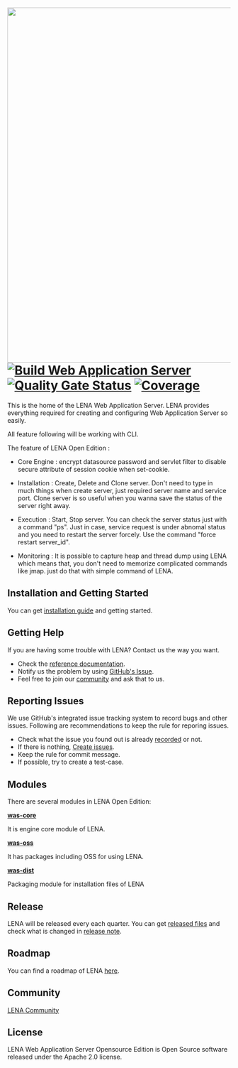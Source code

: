 

# <img src="docs/images/readme_lena_was_head.png" width="800"> [![Build Web Application Server](https://github.com/OpenLENA/lena-was/actions/workflows/push_build.yml/badge.svg)](https://github.com/OpenLENA/lena-was/actions/workflows/push_build.yml) [![Quality Gate Status](https://sonarcloud.io/api/project_badges/measure?project=OpenLENA_lena-was&metric=alert_status)](https://sonarcloud.io/dashboard?id=OpenLENA_lena-was) [![Coverage](https://sonarcloud.io/api/project_badges/measure?project=OpenLENA_lena-was&metric=coverage)](https://sonarcloud.io/dashboard?id=OpenLENA_lena-was)


This is the home of the LENA Web Application Server. 
LENA provides everything required for creating and configuring Web Application Server so easily.

All feature following will be working with CLI.

The feature of LENA Open Edition : 

+ Core Engine : encrypt datasource password and servlet filter to disable secure attribute of session cookie when set-cookie.

+ Installation : Create, Delete and Clone server. Don't need to type in much things when create server, just required server name and service port.
  Clone server is so useful when you wanna save the status of the server right away.
 
+ Execution : Start, Stop server. You can check the server status just with a command "ps". Just in case, service request is under abnomal status and you need to
              restart the server forcely. Use the command "force restart server_id". 

+ Monitoring : It is possible to capture heap and thread dump using LENA which means that, you don't need to memorize complicated commands like jmap.
               just do that with simple command of LENA.



## Installation and Getting Started
You can get [installation guide](https://github.com/OpenLENA/lena-was/wiki/Installation-Guide) and getting started.

## Getting Help
If you are having some trouble with LENA? Contact us the way you want.
+ Check the [reference documentation](https://github.com/OpenLENA/lena-was/wiki).
+ Notify us the problem by using [GitHub's Issue](https://github.com/OpenLENA/lena-was/issues/new).
+ Feel free to join our [community](https://groups.google.com/g/lena-oe) and ask that to us.

## Reporting Issues
We use GitHub's integrated issue tracking system to record bugs and other issues. Following are recommendations to keep the rule for reporing issues.
+ Check what the issue you found out is already [recorded](https://github.com/OpenLENA/lena-was/issues) or not.
+ If there is nothing, [Create issues](https://github.com/OpenLENA/lena-was/issues/new).
+ Keep the rule for commit message.
+ If possible, try to create a test-case.

## Modules
There are several modules in LENA Open Edition:

[**was-core**](https://github.com/OpenLENA/lena-was/tree/master/was-core)

It is engine core module of LENA.

[**was-oss**](https://github.com/OpenLENA/lena-was/tree/master/was-oss)

It has packages including OSS for using LENA.

[**was-dist**](https://github.com/OpenLENA/lena-was/tree/master/was-dist)

Packaging module for installation files of LENA

## Release
LENA will be released every each quarter. You can get [released files](https://github.com/OpenLENA/lena-was/releases) and check what is changed in [release note](https://github.com/OpenLENA/lena-was/wiki).

## Roadmap
You can find a roadmap of LENA [here](https://github.com/OpenLENA/lena-was/wiki/2021-Roadmap).

## Community
[LENA Community](https://groups.google.com/g/openlena)

## License
LENA Web Application Server Opensource Edition is Open Source software released under the Apache 2.0 license.
